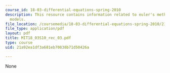 ```yaml
---
course_id: 18-03-differential-equations-spring-2010
description: This resource contains information related to euler's method and linear
  models.
file_location: /coursemedia/18-03-differential-equations-spring-2010/21a92ea1df3a681eb70838b71d50426a_MIT18_03S10_rec_03.pdf
file_type: application/pdf
layout: pdf
title: MIT18_03S10_rec_03.pdf
type: course
uid: 21a92ea1df3a681eb70838b71d50426a

---
```

None
